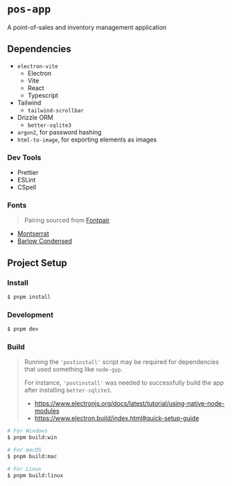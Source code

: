 # `pos-app`

A point-of-sales and inventory management application

## Dependencies

- `electron-vite`
  - Electron
  - Vite
  - React
  - Typescript
- Tailwind
  - `tailwind-scrollbar`
- Drizzle ORM
  - `better-sqlite3`
- `argon2`, for password hashing
- `html-to-image`, for exporting elements as images

### Dev Tools

- Prettier
- ESLint
- CSpell

### Fonts

> Pairing sourced from [Fontpair](https://www.fontpair.co/pairings/barlow-condensed-montserrat)

- [Montserrat](https://fonts.google.com/specimen/Montserrat)
- [Barlow Condensed](https://fonts.google.com/specimen/Barlow+Condensed)

## Project Setup

### Install

```bash
$ pnpm install
```

### Development

```bash
$ pnpm dev
```

### Build

> Running the `'postinstall'` script may be required for dependencies that used something like `node-gyp`.
>
> For instance, `'postinstall'` was needed to successfully build the app after installing `better-sqlite3`.
>
> - https://www.electronjs.org/docs/latest/tutorial/using-native-node-modules
> - https://www.electron.build/index.html#quick-setup-guide

```bash
# For Windows
$ pnpm build:win

# For macOS
$ pnpm build:mac

# For Linux
$ pnpm build:linux
```
